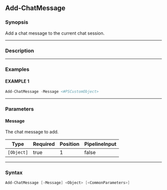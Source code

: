 Add-ChatMessage
---------------

### Synopsis
Add a chat message to the current chat session.

---

### Description

---

### Examples
#### EXAMPLE 1
```PowerShell
Add-ChatMessage -Message <#PSCustomObject>
```

---

### Parameters
#### **Message**
The chat message to add.

|Type      |Required|Position|PipelineInput|
|----------|--------|--------|-------------|
|`[Object]`|true    |1       |false        |

---

### Syntax
```PowerShell
Add-ChatMessage [-Message] <Object> [<CommonParameters>]
```
